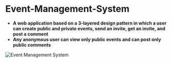 # Event-Management-System

- **A web application based on a 3-layered design pattern in which a user can create public and private events, send an invite,
get an invite, and post a comment**
- **Any anonymous user can view only public events and can post only public comments**

![Event Management System](https://github.com/vaarigupta/Event-Management-System/blob/master/Images/Homepage1.PNG)
